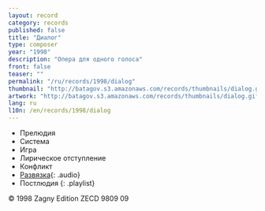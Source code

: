 ```yaml
---
layout: record
category: records
published: false
title: "Диалог"
type: composer
year: "1998"
description: "Опера для одного голоса"
front: false
teaser: ""
permalink: "/ru/records/1998/dialog"
thumbnail: "http://batagov.s3.amazonaws.com/records/thumbnails/dialog.gif"
artwork: "http://batagov.s3.amazonaws.com/records/thumbnails/dialog.gif"
lang: ru
l10n: /en/records/1998/dialog
---
```


- Прелюдия	 
- Система	 
- Игра	 
- Лирическое отступление	 
- Конфликт	 
- [Развязка](http://batagov.s3.amazonaws.com/records/sounds/denouement.mp3){: .audio}
- Постлюдия
{: .playlist} 

© 1998 Zagny Edition ZECD 9809 09